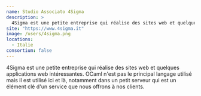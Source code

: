 ```yaml
---
name: Studio Associato 4Sigma
description: >
  4Sigma est une petite entreprise qui réalise des sites web et quelques applications web intéressantes
site: "https://www.4sigma.it"
image: /users/4sigma.png
locations:
  - Italie
consortium: false
---
```


4Sigma est une petite entreprise qui réalise des sites web et quelques applications web intéressantes. OCaml n'est pas le principal langage utilisé mais il est utilisé ici et là, notamment dans un petit serveur qui est un élément clé d'un service que nous offrons à nos clients.
